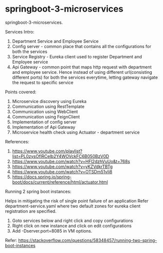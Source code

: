 # springboot-3-microservices
springboot-3-microservices.

Services Intro:
1. Department Service and Employee Service
2. Config server - common place that contains all the configurations for both the services
3. Service Registry - Eureka client used to register Department and Employee service
4. Api Gateway - common point that maps http request with department and employee service. Hence instead of using different url(consisting different ports) for both the services everytime, letting gateway navigate the request to specific service

Points covered:
1. Microservice discovery using Eureka
2. Communication using RestTemplate
3. Communication using WebClient
4. Communication using FeignClient
5. Implementation of config server
6. Implementation of Api Gateway
7. Microservice health check using Actuator - department service

References:
1. https://www.youtube.com/playlist?list=PL0zysOflRCelb2Y4WOVckFC6B050BzV0D
2. https://www.youtube.com/watch?v=HFl2dzhVuUo&t=768s
3. https://www.youtube.com/watch?v=yKZVdkrTBTg
4. https://www.youtube.com/watch?v=OTSDm51vli8
5. https://docs.spring.io/spring-boot/docs/current/reference/html/actuator.html

Running 2 spring boot instances:

Helps in mitigating the risk of single point failure of an application
Refer department-service.yaml where two default zones for eureka client registration are specified.
1. Goto services below and right click and copy configurations 
2. Right click on new instance and click on edit configurations  
3. Add -Dserver.port=8085 in VM options.

Refer: https://stackoverflow.com/questions/58348457/running-two-spring-boot-instances